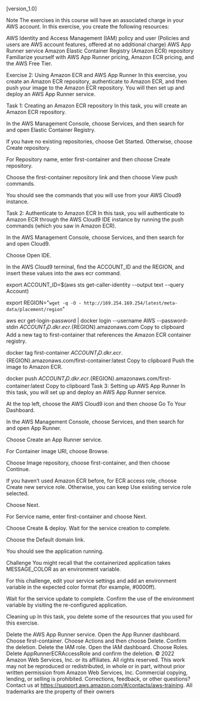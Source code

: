 [version_1.0]

Note
The exercises in this course will have an associated charge in your AWS account. In this exercise, you create the following resources:

AWS Identity and Access Management (IAM) policy and user (Policies and users are AWS account features, offered at no additional charge)
AWS App Runner service
Amazon Elastic Container Registry (Amazon ECR) repository
Familiarize yourself with AWS App Runner pricing, Amazon ECR pricing, and the AWS Free Tier.

Exercise 2: Using Amazon ECR and AWS App Runner
In this exercise, you create an Amazon ECR repository, authenticate to Amazon ECR, and then push your image to the Amazon ECR repository. You will then set up and deploy an AWS App Runner service.

Task 1: Creating an Amazon ECR repository
In this task, you will create an Amazon ECR repository.

In the AWS Management Console, choose Services, and then search for and open Elastic Container Registry.

If you have no existing repositories, choose Get Started. Otherwise, choose Create repository.

For Repository name, enter first-container and then choose Create repository.

Choose the first-container repository link and then choose View push commands.

You should see the commands that you will use from your AWS Cloud9 instance.

Task 2: Authenticate to Amazon ECR
In this task, you will authenticate to Amazon ECR through the AWS Cloud9 IDE instance by running the push commands (which you saw in Amazon ECR).

In the AWS Management Console, choose Services, and then search for and open Cloud9.

Choose Open IDE.

In the AWS Cloud9 terminal, find the ACCOUNT_ID and the REGION, and insert these values into the aws ecr command.

export ACCOUNT_ID=$(aws sts get-caller-identity --output text --query Account)

export REGION="`wget -q -O - http://169.254.169.254/latest/meta-data/placement/region`"

aws ecr get-login-password | docker login --username AWS --password-stdin ${ACCOUNT_ID}.dkr.ecr.${REGION}.amazonaws.com
Copy to clipboard
Add a new tag to first-container that references the Amazon ECR container registry.

docker tag first-container ${ACCOUNT_ID}.dkr.ecr.${REGION}.amazonaws.com/first-container:latest
Copy to clipboard
Push the image to Amazon ECR.

docker push ${ACCOUNT_ID}.dkr.ecr.${REGION}.amazonaws.com/first-container:latest
Copy to clipboard
Task 3: Setting up AWS App Runner
In this task, you will set up and deploy an AWS App Runner service.

At the top left, choose the AWS Cloud9 icon and then choose Go To Your Dashboard.

In the AWS Management Console, choose Services, and then search for and open App Runner.

Choose Create an App Runner service.

For Container image URI, choose Browse.

Choose Image repository, choose first-container, and then choose Continue.

If you haven’t used Amazon ECR before, for ECR access role, choose Create new service role. Otherwise, you can keep Use existing service role selected.

Choose Next.

For Service name, enter first-container and choose Next.

Choose Create & deploy. Wait for the service creation to complete.

Choose the Default domain link.

You should see the application running.

Challenge
You might recall that the containerized application takes MESSAGE_COLOR as an environment variable.

For this challenge, edit your service settings and add an environment variable in the expected color format (for example, #0000ff).

Wait for the service update to complete. Confirm the use of the environment variable by visiting the re-configured application.

Cleaning up
In this task, you delete some of the resources that you used for this exercise.

Delete the AWS App Runner service.
Open the App Runner dashboard.
Choose first-container.
Choose Actions and then choose Delete.
Confirm the deletion.
Delete the IAM role.
Open the IAM dashboard.
Choose Roles.
Delete AppRunnerECRAccessRole and confirm the deletion.
© 2022 Amazon Web Services, Inc. or its affiliates. All rights reserved. This work may not be reproduced or redistributed, in whole or in part, without prior written permission from Amazon Web Services, Inc. Commercial copying, lending, or selling is prohibited. Corrections, feedback, or other questions? Contact us at https://support.aws.amazon.com/#/contacts/aws-training. All trademarks are the property of their owners
